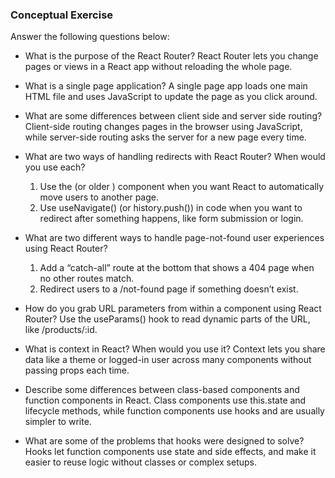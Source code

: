 ### Conceptual Exercise

Answer the following questions below:

- What is the purpose of the React Router?
  React Router lets you change pages or views in a React app without reloading the whole page.

- What is a single page application?
  A single page app loads one main HTML file and uses JavaScript to update the page as you click around.

- What are some differences between client side and server side routing?
  Client-side routing changes pages in the browser using JavaScript, while server-side routing asks the server for a new page every time.

- What are two ways of handling redirects with React Router? When would you use each?
  1.  Use the <Navigate> (or older <Redirect>) component when you want React to automatically move users to another page.
  2.  Use useNavigate() (or history.push()) in code when you want to redirect after something happens, like form submission or login.
- What are two different ways to handle page-not-found user experiences using React Router?
  1.  Add a “catch-all” route at the bottom that shows a 404 page when no other routes match.
  2.  Redirect users to a /not-found page if something doesn’t exist.
- How do you grab URL parameters from within a component using React Router?
  Use the useParams() hook to read dynamic parts of the URL, like /products/:id.

- What is context in React? When would you use it?
  Context lets you share data like a theme or logged-in user across many components without passing props each time.

- Describe some differences between class-based components and function components in React.
  Class components use this.state and lifecycle methods, while function components use hooks and are usually simpler to write.

- What are some of the problems that hooks were designed to solve?
  Hooks let function components use state and side effects, and make it easier to reuse logic without classes or complex setups.
